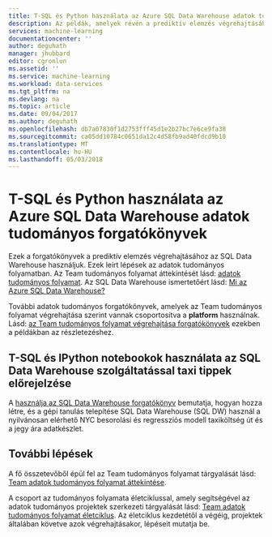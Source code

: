 ```yaml
---
title: T-SQL és Python használata az Azure SQL Data Warehouse adatok tudományos forgatókönyvek |} Microsoft Docs
description: Az példák, amelyek révén a prediktív elemzés végrehajtásához az SQL Data Warehouse ismerteti.
services: machine-learning
documentationcenter: ''
author: deguhath
manager: jhubbard
editor: cgronlun
ms.assetid: ''
ms.service: machine-learning
ms.workload: data-services
ms.tgt_pltfrm: na
ms.devlang: na
ms.topic: article
ms.date: 09/04/2017
ms.author: deguhath
ms.openlocfilehash: db7a07830f1d2753fff45d1e2b27bc7e6ce9fa38
ms.sourcegitcommit: ca05dd10784c0651da12c4d58fb9ad40fdcd9b10
ms.translationtype: MT
ms.contentlocale: hu-HU
ms.lasthandoff: 05/03/2018
---
```

# <a name="sql-data-warehouse-data-science-walkthroughs-using-t-sql-and-python-on-azure"></a>T-SQL és Python használata az Azure SQL Data Warehouse adatok tudományos forgatókönyvek

Ezek a forgatókönyvek a prediktív elemzés végrehajtásához az SQL Data Warehouse használjuk. Ezek leírt lépések az adatok tudományos folyamatban. Az Team tudományos folyamat áttekintését lásd: [adatok tudományos folyamat](overview.md). Az SQL Data Warehouse ismertetőért lásd: [Mi az Azure SQL Data Warehouse?](../../sql-data-warehouse/sql-data-warehouse-overview-what-is.md)

További adatok tudományos forgatókönyvek, amelyek az Team tudományos folyamat végrehajtása szerint vannak csoportosítva a **platform** használnak. Lásd: [az Team tudományos folyamat végrehajtása forgatókönyvek](walkthroughs.md) ezekben a példákban az részletezéshez.


## <a name="predict-taxi-tips-using-t-sql-and-ipython-notebooks-with-sql-data-warehouse"></a>T-SQL és IPython notebookok használata az SQL Data Warehouse szolgáltatással taxi tippek előrejelzése

A [használja az SQL Data Warehouse forgatókönyv](sqldw-walkthrough.md) bemutatja, hogyan hozza létre, és a gépi tanulás telepítése SQL Data Warehouse (SQL DW) használ a nyilvánosan elérhető NYC besorolási és regressziós modell taxiköltség út és a jegy ára adatkészlet.


## <a name="next-steps"></a>További lépések

A fő összetevőből épül fel az Team tudományos folyamat tárgyalását lásd: [Team adatok tudományos folyamat áttekintése](overview.md).

A csoport az tudományos folyamata életciklussal, amely segítségével az adatok tudományos projektek szerkezeti tárgyalását lásd: [Team adatok tudományos folyamat életciklus](lifecycle.md). Az életciklus kezdetétől a végéig, projektek általában követve azok végrehajtásakor, lépéseit mutatja be. 